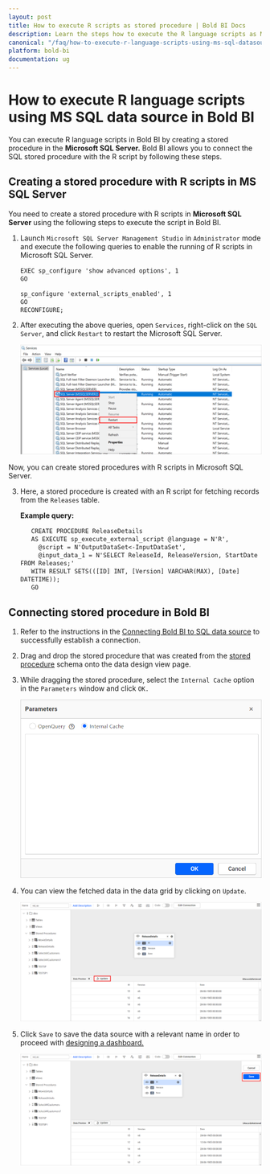 ```yaml
---
layout: post
title: How to execute R scripts as stored procedure | Bold BI Docs
description: Learn the steps how to execute the R language scripts as Microsoft SQL stored procedure in Bold BI in embedded mode of Web designer.
canonical: "/faq/how-to-execute-r-language-scripts-using-ms-sql-datasource-in-bold-bi/"
platform: bold-bi
documentation: ug
---
```


# How to execute R language scripts using MS SQL data source in Bold BI

You can execute R language scripts in Bold BI by creating a stored procedure in the **Microsoft SQL Server.** Bold BI allows you to connect the SQL stored procedure with the R script by following these steps.

## Creating a stored procedure with R scripts in MS SQL Server

You need to create a stored procedure with R scripts in **Microsoft SQL Server** using the following steps to execute the script in Bold BI.

1.	Launch `Microsoft SQL Server Management Studio` in `Administrator` mode and execute the following queries to enable the running of R scripts in Microsoft SQL Server.

        EXEC sp_configure 'show advanced options', 1
        GO
	<!-- -->
        sp_configure 'external_scripts_enabled', 1
        GO
        RECONFIGURE;
		
2.  After executing the above queries, open `Services`, right-click on the `SQL Server`, and click `Restart` to restart the Microsoft SQL Server.

    ![Restart SQL server](/static/assets/faq/images/restart-sql-server.png#max-width=100%)

Now, you can create stored procedures with R scripts in Microsoft SQL Server.

3.	Here, a stored procedure is created with an R script for fetching records from the `Releases` table.

      **Example query:**
    
	       CREATE PROCEDURE ReleaseDetails
           AS EXECUTE sp_execute_external_script @language = N'R',
             @script = N'OutputDataSet<-InputDataSet',
             @input_data_1 = N'SELECT ReleaseId, ReleaseVersion, StartDate FROM Releases;'
           WITH RESULT SETS(([ID] INT, [Version] VARCHAR(MAX), [Date] DATETIME));
           GO

## Connecting stored procedure in Bold BI

1.	Refer to the instructions in the [Connecting Bold BI to SQL data source](/working-with-data-sources/data-connectors/ms-sql-server/#connecting-bold-bi-to-microsoft-sql-server-data-source) to successfully establish a connection.

2.	Drag and drop the stored procedure that was created from the [stored procedure](/working-with-data-sources/data-connectors/ms-sql-server/#connecting-to-stored-procedure-in-sql-server-database) schema onto the data design view page.

3.	While dragging the stored procedure, select the `Internal Cache` option in the `Parameters` window and click `OK.`

    ![Internal cache option](/static/assets/faq/images/internal-cache.png#max-width=65%)

4.	You can view the fetched data in the data grid by clicking on `Update`.

    ![Update option](/static/assets/faq/images/update-R-records.png#max-width=100%)

5.	Click `Save` to save the data source with a relevant name in order to proceed with [designing a dashboard.](/working-with-dashboards/)

    ![Save option](/static/assets/faq/images/save-option-r.png#max-width=100%)

